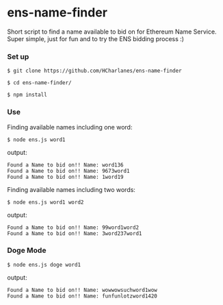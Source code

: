 # ens-name-finder
Short script to find a name available to bid on for Ethereum Name Service.
Super simple, just for fun and to try the ENS bidding process :)

### Set up

```
$ git clone https://github.com/HCharlanes/ens-name-finder
```
```
$ cd ens-name-finder/
```
```
$ npm install
```

### Use

Finding available names including one word: 

```
$ node ens.js word1
```

output: 
```
Found a Name to bid on!! Name: word136
Found a Name to bid on!! Name: 9673word1
Found a Name to bid on!! Name: 1word19

```

Finding available names including two words: 

```
$ node ens.js word1 word2
```

output: 
```
Found a Name to bid on!! Name: 99word1word2
Found a Name to bid on!! Name: 3word237word1
```

### Doge Mode

```
$ node ens.js doge word1
```

output: 
```
Found a Name to bid on!! Name: wowwowsuchword1wow
Found a Name to bid on!! Name: funfunlotzword1420
```